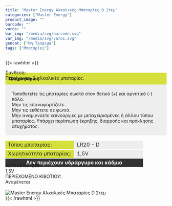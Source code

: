 ```yaml
---
title: "Master Energy Αλκαλικές Μπαταρίες D 2τεμ"
categories: ["Master Energy"]
product_image: ""
barcode: ""
varos: ""
bar_img: "/media/svg/barcode.svg"
var_img: "/media/svg/varos.svg"
gencat: ["Μη Τρόφιμα"]
tags: ["Μπαταρίες"]
---
```

{{< rawhtml >}}
<div class="product">
  <div id="sistatika">Σύνθεση:</div>
  <div class="alltext">Περιέχονται 2 αλκαλικές μπαταρίες.<br></div>
  <div class="alltext" style="margin-top:-25px">
    <p style="background: #d5e03c;padding:10px;margin: 0;"><b>Πληροφορίες</b></p>
    <p style="padding: 20px;background: #eee;margin: 0;">Τοποθετείτε τις μπαταρίες σωστά στον θετικό (+) και αρνητικό
      (-) πόλο.<br>Μην τις επαναφορτίζετε.<br>Μην τις εκθέτετε σε φωτιά.<br>Μην αναμιγνύετε καινούργιες με
      μεταχειρισμένες ή άλλου τύπου μπαταρίες. Υπάρχει περίπτωση έκρηξης, διαρροής και πρόκλησης ατυχήματος.</p>
    <table
      style="border-collapse: separate;width: -webkit-fill-available;margin: 15px -2px -15px -2px;table-layout: fixed;"
      border="0" cellpadding="10px">
      <tbody>
        <tr>
          <td style="background-color: #d5e03c;width: 50%;">Τύπος μπαταρίας:</td>
          <td style="background-color: #eeeeee;">LR20 - D</td>
        </tr>
        <tr>
          <td style="background-color: #d5e03c;">Χωρητικότητα μπαταρίας:</td>
          <td style="background-color: #eeeeee;">1,5V</td>
        </tr>
        <tr>
          <td style="background-color: #333333; text-align: center;" colspan="2"><span
              style="color: #ffffff;"><strong>Δεν περιέχουν υδράργυρο και κάδμιο</strong></span></td>
        </tr>
      </tbody>
    </table>
  </div>
  <div id="barcode">
    <div id="barimage1"></div><span id="bartext">5203381997289</span>
  </div>
  <div id="varos">
    <div id="powerimage">
    </div><span id="varostext">1,5V</span>
  </div>
  <div id="kivotio">ΠΕΡΙΕΧΟΜΕΝΟ ΚΙΒΩΤΙΟΥ:<br>Αναμένεται</div><br>
  <div class="pimg"><img alt="Master Energy Αλκαλικές Μπαταρίες D 2τεμ" title="Master Energy Αλκαλικές Μπαταρίες D 2τεμ"
      src="/media/images/master-energy-alkalikes-mpataries-D-2tem.jpg"></div>
</div>
{{< /rawhtml >}}
